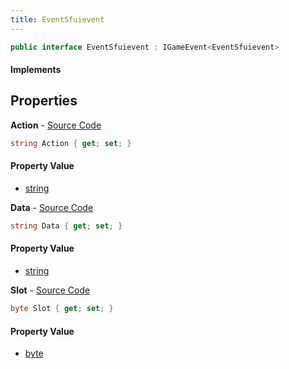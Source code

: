 ```yaml
---
title: EventSfuievent
---
```


```csharp
public interface EventSfuievent : IGameEvent<EventSfuievent>
```

#### Implements

## Properties

**Action** - [Source Code](https://github.com/swiftly-solution/swiftlys2/blob/main/managed/src/SwiftlyS2.Generated/GameEvents/Interfaces/EventSfuievent.cs#L20)

```csharp
string Action { get; set; }
```

#### Property Value

- [string](https://learn.microsoft.com/dotnet/api/system.string)

**Data** - [Source Code](https://github.com/swiftly-solution/swiftlys2/blob/main/managed/src/SwiftlyS2.Generated/GameEvents/Interfaces/EventSfuievent.cs#L25)

```csharp
string Data { get; set; }
```

#### Property Value

- [string](https://learn.microsoft.com/dotnet/api/system.string)

**Slot** - [Source Code](https://github.com/swiftly-solution/swiftlys2/blob/main/managed/src/SwiftlyS2.Generated/GameEvents/Interfaces/EventSfuievent.cs#L30)

```csharp
byte Slot { get; set; }
```

#### Property Value

- [byte](https://learn.microsoft.com/dotnet/api/system.byte)

